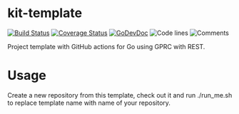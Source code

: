 # kit-template

[![Build Status](https://github.com/dohernandez/kit-template/workflows/test-unit/badge.svg)](https://github.com/dohernandez/kit-template/actions?query=branch%3Amaster+workflow%3Atest-unit)
[![Coverage Status](https://codecov.io/gh/dohernandez/kit-template/branch/master/graph/badge.svg)](https://codecov.io/gh/dohernandez/kit-template)
[![GoDevDoc](https://img.shields.io/badge/dev-doc-00ADD8?logo=go)](https://pkg.go.dev/github.com/dohernandez/kit-template)
![Code lines](https://sloc.xyz/github/dohernandez/kit-template/?category=code)
![Comments](https://sloc.xyz/github/dohernandez/kit-template/?category=comments)

Project template with GitHub actions for Go using GPRC with REST.

# Usage
Create a new repository from this template, check out it and run ./run_me.sh to replace template name with name of your repository.